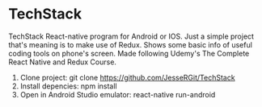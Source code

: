 # TechStack
TechStack React-native program for Android or IOS. Just a simple project that's meaning is to make use of Redux. Shows some basic info of useful coding tools on phone's screen. Made following Udemy's The Complete React Native and Redux Course.

1. Clone project: git clone https://github.com/JesseRGit/TechStack
2. Install depencies: npm install
3. Open in Android Studio emulator: react-native run-android
